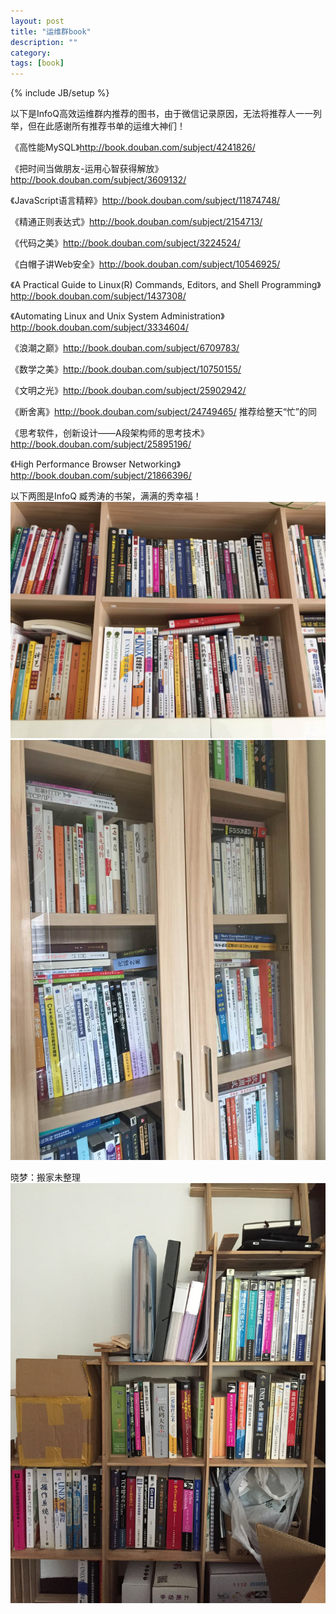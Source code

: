 ```yaml
---
layout: post
title: "运维群book"
description: ""
category: 
tags: [book]
---
```

{% include JB/setup %}

以下是InfoQ高效运维群内推荐的图书，由于微信记录原因，无法将推荐人一一列举，但在此感谢所有推荐书单的运维大神们！

《高性能MySQL》<http://book.douban.com/subject/4241826/>

《把时间当做朋友-运用心智获得解放》<http://book.douban.com/subject/3609132/>

《JavaScript语言精粹》<http://book.douban.com/subject/11874748/>

《精通正则表达式》<http://book.douban.com/subject/2154713/>

《代码之美》<http://book.douban.com/subject/3224524/>

《白帽子讲Web安全》<http://book.douban.com/subject/10546925/>

《A Practical Guide to Linux(R) Commands, Editors, and Shell Programming》<http://book.douban.com/subject/1437308/>

《Automating Linux and Unix System Administration》<http://book.douban.com/subject/3334604/>

《浪潮之巅》<http://book.douban.com/subject/6709783/>

《数学之美》<http://book.douban.com/subject/10750155/>

《文明之光》<http://book.douban.com/subject/25902942/>

《断舍离》<http://book.douban.com/subject/24749465/> 推荐给整天“忙”的同

《思考软件，创新设计——A段架构师的思考技术》<http://book.douban.com/subject/25895196/>

《High Performance Browser Networking》<http://book.douban.com/subject/21866396/>

以下两图是InfoQ 臧秀涛的书架，满满的秀幸福！
![](/imgs/book1.jpg)
![](/imgs/book2.jpg)

晓梦：搬家未整理
![](/imgs/book3.jpg)

